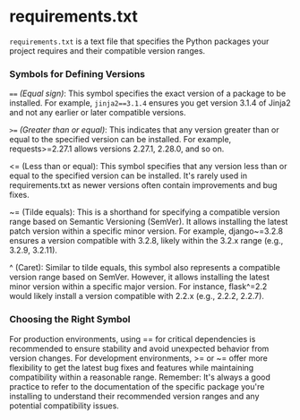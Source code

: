 <!--
   /* cSpell:locale en
   /* cSpell:ignore
   mgd
-->



# requirements.txt
```requirements.txt``` is a text file that specifies the Python packages your project requires and their compatible version ranges.



### Symbols for Defining Versions

```==``` _(Equal sign)_: This symbol specifies the exact version of a package to be installed. For example, ```jinja2==3.1.4``` ensures you get version 3.1.4 of Jinja2 and not any earlier or later compatible versions.

```>=``` _(Greater than or equal)_: This indicates that any version greater than or equal to the specified version can be installed. For example, requests>=2.27.1 allows versions 2.27.1, 2.28.0, and so on.

<= (Less than or equal): This symbol specifies that any version less than or equal to the specified version can be installed. It's rarely used in requirements.txt as newer versions often contain improvements and bug fixes.

~= (Tilde equals): This is a shorthand for specifying a compatible version range based on Semantic Versioning (SemVer). It allows installing the latest patch version within a specific minor version. For example, django~=3.2.8 ensures a version compatible with 3.2.8, likely within the 3.2.x range (e.g., 3.2.9, 3.2.11).

^ (Caret): Similar to tilde equals, this symbol also represents a compatible version range based on SemVer. However, it allows installing the latest minor version within a specific major version.  For instance, flask^=2.2 would likely install a version compatible with 2.2.x (e.g., 2.2.2, 2.2.7).

### Choosing the Right Symbol

For production environments, using == for critical dependencies is recommended to ensure stability and avoid unexpected behavior from version changes.
For development environments, >= or ~= offer more flexibility to get the latest bug fixes and features while maintaining compatibility within a reasonable range.
Remember: It's always a good practice to refer to the documentation of the specific package you're installing to understand their recommended version ranges and any potential compatibility issues.